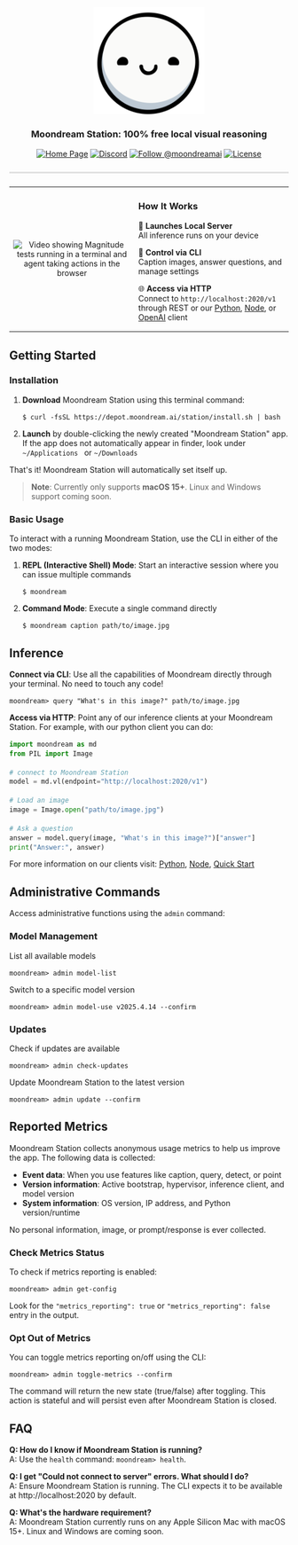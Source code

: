 <div>
   <p align="center">
   <img src="assets/md_logo_clean.png" alt="Moondream Station Logo" width="200"/>
   </p>

   <h3 align="center"><strong>Moondream Station: 100% free local visual reasoning</strong></h3>

   <p align="center">
      <a href="https://moondream.ai/station" target="_blank"><img src="https://img.shields.io/badge/Home-%F0%9F%8F%A0-blue?style=flat-square" alt="Home Page"></a>
      <a href="https://discord.gg/QTaWPdDZ" target="_blank"><img src="https://img.shields.io/badge/Discord-5865F2?logo=discord&logoColor=white&style=flat-square" alt="Discord"></a>
      <a href="https://x.com/moondreamai" target="_blank"><img src="https://img.shields.io/badge/follow-%40moondreamai-000000?style=flat-square&logo=x&logoColor=white" alt="Follow @moondreamai"></a>
      <a href="LICENSE" target="_blank"><img src="https://img.shields.io/badge/license-Apache%202.0-blue?style=flat-square" alt="License"></a>
   </p>
</div>

<hr style="height:3px;border:none;background:#e0e0e0;margin:24px 0;">

<table align="center">
<tr>
<td width="420" align="center" valign="middle">

<!-- Demo video -->
![Video showing Magnitude tests running in a terminal and agent taking actions in the browser](assets/md_station_demo.gif)

</td>
<td width="400" align="left" valign="middle">

### How It Works

🚀 **Launches Local Server**  
   All inference runs on your device

🔧 **Control via CLI**  
   Caption images, answer questions, and manage settings

🌐 **Access via HTTP**  
   Connect to `http://localhost:2020/v1` through REST or our [Python](https://pypi.org/project/moondream/), [Node](https://www.npmjs.com/package/moondream), or [OpenAI](https://github.com/openai/openai-python) client

</td>
</tr>
</table>

## Getting Started

### Installation

1. **Download** Moondream Station using this terminal command:
   ```
   $ curl -fsSL https://depot.moondream.ai/station/install.sh | bash
   ```

2. **Launch** by double-clicking the newly created "Moondream Station" app. If the app does not automatically appear in finder,
look under `~/Applications ` or `~/Downloads`

That's it! Moondream Station will automatically set itself up.

> **Note**: Currently only supports **macOS 15+**. Linux and Windows support coming soon.

### Basic Usage

To interact with a running Moondream Station, use the CLI in either of the two modes:

1. **REPL (Interactive Shell) Mode**: Start an interactive session where you can issue multiple commands
   ```
   $ moondream
   ```

2. **Command Mode**: Execute a single command directly
   ```
   $ moondream caption path/to/image.jpg
   ```

## Inference

**Connect via CLI**: 
Use all the capabilities of Moondream directly through your terminal. No need to touch any code!

```
moondream> query "What's in this image?" path/to/image.jpg
```

**Access via HTTP**: 
Point any of our inference clients at your Moondream Station. For example, with our python client you can do:

```python
import moondream as md
from PIL import Image

# connect to Moondream Station
model = md.vl(endpoint="http://localhost:2020/v1")

# Load an image
image = Image.open("path/to/image.jpg")

# Ask a question
answer = model.query(image, "What's in this image?")["answer"]
print("Answer:", answer)
```
For more information on our clients visit: [Python](https://pypi.org/project/moondream/), [Node](https://www.npmjs.com/package/moondream), [Quick Start](https://moondream.ai/c/docs/quickstart)

## Administrative Commands

Access administrative functions using the `admin` command:

### Model Management

List all available models
```
moondream> admin model-list
```

Switch to a specific model version
```
moondream> admin model-use v2025.4.14 --confirm
```

### Updates

Check if updates are available
```
moondream> admin check-updates
```

Update Moondream Station to the latest version
```
moondream> admin update --confirm
```

## Reported Metrics

Moondream Station collects anonymous usage metrics to help us improve the app. The following data is collected:

- **Event data**: When you use features like caption, query, detect, or point
- **Version information**: Active bootstrap, hypervisor, inference client, and model version
- **System information**: OS version, IP address, and Python version/runtime

No personal information, image, or prompt/response is ever collected.

### Check Metrics Status

To check if metrics reporting is enabled:

```
moondream> admin get-config
```

Look for the `"metrics_reporting": true` or `"metrics_reporting": false` entry in the output.

### Opt Out of Metrics

You can toggle metrics reporting on/off using the CLI:

```
moondream> admin toggle-metrics --confirm
```

The command will return the new state (true/false) after toggling. This action is stateful and will persist even after Moondream Station is closed.

## FAQ

**Q: How do I know if Moondream Station is running?**  
A: Use the `health` command: `moondream> health`.

**Q: I get "Could not connect to server" errors. What should I do?**  
A: Ensure Moondream Station is running. The CLI expects it to be available at http://localhost:2020 by default.

**Q: What's the hardware requirement?**  
A: Moondream Station currently runs on any Apple Silicon Mac with macOS 15+. Linux and Windows are coming soon.
